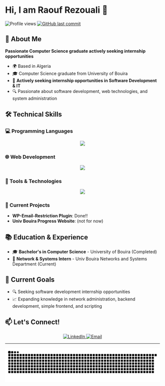 # Hi, I am Raouf Rezouali 👋

<p>
  <img src="https://komarev.com/ghpvc/?username=RezoualiRaouf&label=Profile%20views&color=0e75b6&style=flat" alt="Profile views"/>
  <a href="https://github.com/RezoualiRaouf">
    <img src="https://img.shields.io/github/last-commit/RezoualiRaouf/RezoualiRaouf?style=flat-square&logo=github&logoColor=white" alt="GitHub last commit"/>
  </a>
</p>

## 💫 About Me

**Passionate Computer Science graduate actively seeking internship opportunities**

- 🌍 Based in Algeria
- 🎓 Computer Science graduate from University of Bouira
- 💼 **Actively seeking internship opportunities in Software Development & IT**
- 🔍 Passionate about software development, web technologies, and system administration

## 🛠️ Technical Skills

### 💻 Programming Languages
<p align="center">
  <img src="https://skillicons.dev/icons?i=c,py,php,js,bash,powershell" />
</p>

### 🌐 Web Development
<p align="center">
  <img src="https://skillicons.dev/icons?i=html,css,js,wordpress" />
</p>

### 🔧 Tools & Technologies
<p align="center">
  <img src="https://skillicons.dev/icons?i=docker,git,github,linux,arch,vim,neovim,mysql,sqlite,vscode" />
</p>

### 🚀 Current Projects
- **WP-Email-Restriction Plugin**: Done!!
- **Univ Bouira Progress Website**: (not for now)

## 📚 Education & Experience

- 🎓 **Bachelor's in Computer Science** - University of Bouira (Completed)
- 💼 **Network & Systems Intern** - Univ Bouira Networks and Systems Department (Current)

## 🎯 Current Goals

- 🔍 Seeking software development internship opportunities
- 📈 Expanding knowledge in network administration, backend development, simple frontend, and scripting

## 📫 Let's Connect!

<p align="center">
  <a href="https://www.linkedin.com/in/raoufrezouali" target="_blank">
    <img src="https://img.shields.io/badge/-LinkedIn-0077B5?style=for-the-badge&logo=Linkedin&logoColor=white" alt="LinkedIn"/>
  </a>
  <a href="mailto:raouf.rezouali@univ-bouira.dz" target="_blank">
    <img src="https://img.shields.io/badge/-Email-D14836?style=for-the-badge&logo=Gmail&logoColor=white" alt="Email"/>
  </a>
</p>

---

<div align="center">
  
![Snake animation](https://github.com/RezoualiRaouf/RezoualiRaouf/blob/output/github-contribution-grid-snake.svg)
